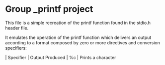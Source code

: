 # Group _printf project

This file is a simple recreation of the printf function found in the stdio.h  header file.

It emulates the operation of the printf function which delivers an output according to a format composed by zero or more directives and conversion specifiers:

| Specifier | Output Produced
| %c | Prints a character
